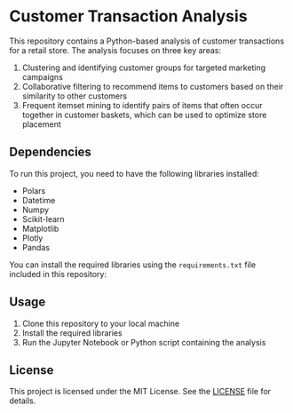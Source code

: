 # Customer Transaction Analysis

This repository contains a Python-based analysis of customer transactions for a retail store. The analysis focuses on three key areas:

1. Clustering and identifying customer groups for targeted marketing campaigns
2. Collaborative filtering to recommend items to customers based on their similarity to other customers
3. Frequent itemset mining to identify pairs of items that often occur together in customer baskets, which can be used to optimize store placement

## Dependencies

To run this project, you need to have the following libraries installed:

- Polars
- Datetime
- Numpy
- Scikit-learn
- Matplotlib
- Plotly
- Pandas

You can install the required libraries using the `requirements.txt` file included in this repository:

## Usage

1. Clone this repository to your local machine
2. Install the required libraries
3. Run the Jupyter Notebook or Python script containing the analysis

## License

This project is licensed under the MIT License. See the [LICENSE](LICENSE) file for details.
